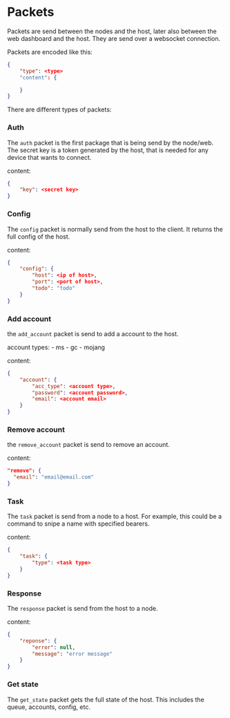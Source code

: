 # Packets

Packets are send between the nodes and the host, later also between the web dashboard and the host.
They are send over a websocket connection.

Packets are encoded like this:
```json
{
    "type": <type>
    "content": {

    }
} 
```

There are different types of packets: 

### Auth

The `auth` packet is the first package that is being send by the node/web.
The secret key is a token generated by the host, that is needed for any device that wants to connect.

content:
```json
{
    "key": <secret key>
}
```

### Config

The `config` packet is normally send from the host to the client. It returns the full config of the host.

content:
```json
{
    "config": {
        "host": <ip of host>,
        "port": <port of host>,
        "todo": "todo"
    }
}
```

### Add account

the `add_account` packet is send to add a account to the host.

account types:
    - ms
    - gc
    - mojang

content:
```json
{
    "account": {
        "acc_type": <account type>,
        "password": <account password>,
        "email": <account email>
    }
}
```

### Remove account
the `remove_account` packet is send to remove an account.

content:
```json
"remove": {
  "email": "email@email.com"
}
```

### Task

The `task` packet is send from a node to a host.
For example, this could be a command to snipe a name with specified bearers.

content:
```json
{
    "task": {
        "type": <task type>
    } 
}
```

### Response

The `response` packet is send from the host to a node. 

content:
```json
{
    "reponse": {
        "error": null,
        "message": "error message"
    }
}
```

### Get state

The `get_state` packet gets the full state of the host. This includes the queue, accounts, config, etc.

